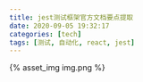 ```yaml
---
title: jest测试框架官方文档要点提取
date: 2020-09-05 19:32:17
categories: [tech]
tags: [测试, 自动化, react, jest]
---
```


{% asset_img img.png %}